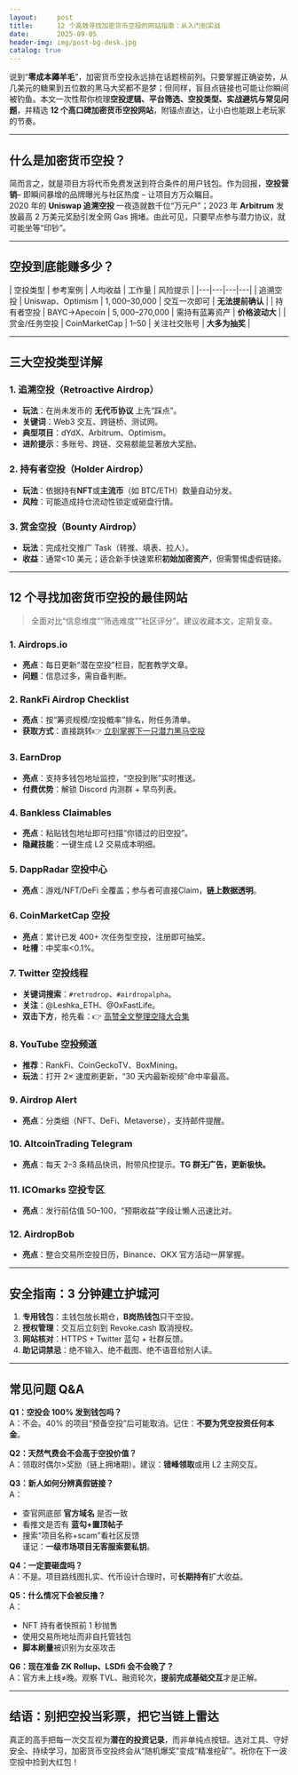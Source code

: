 ```yaml
---
layout:     post
title:      12 个高效寻找加密货币空投的网站指南：从入门到实战
date:       2025-09-05
header-img: img/post-bg-desk.jpg
catalog: true
---
```


说到“**零成本薅羊毛**”，加密货币空投永远排在话题榜前列。只要掌握正确姿势，从几美元的糖果到五位数的黑马大奖都不是梦；但同样，盲目点链接也可能让你瞬间被钓鱼。本文一次性帮你梳理**空投逻辑、平台筛选、空投类型、实战避坑与常见问题**，并精选 **12 个高口碑加密货币空投网站**，附锚点直达，让小白也能跟上老玩家的节奏。

---

## 什么是加密货币空投？

简而言之，就是项目方将代币免费发送到符合条件的用户钱包。作为回报，**空投营销**– 即瞬间暴增的品牌曝光与社区热度 – 让项目方万众瞩目。  
2020 年的 **Uniswap 追溯空投** 一夜造就数千位“万元户”；2023 年 **Arbitrum** 发放最高 2 万美元奖励引发全网 Gas 拥堵。由此可见，只要早点参与潜力协议，就可能坐等“印钞”。

---

## 空投到底能赚多少？

| 空投类型 | 参考案例 | 人均收益 | 工作量 | 风险提示 |
|---|---|---|---|
| 追溯空投 | Uniswap、Optimism | $1,000–$30,000 | 交互一次即可 | **无法提前确认** |
| 持有者空投 | BAYC→Apecoin | $5,000–$270,000 | 需持有蓝筹资产 | **价格波动大** |
| 赏金/任务空投 | CoinMarketCap | $1–$50 | 关注社交账号 | **大多为抽奖** |

---

## 三大空投类型详解

### 1. 追溯空投（Retroactive Airdrop）
- **玩法**：在尚未发币的 **无代币协议** 上先“踩点”。  
- **关键词**：Web3 交互、跨链桥、测试网。  
- **典型项目**：dYdX、Arbitrum、Optimism。  
- **进阶提示**：多账号、跨链、交易额能显著放大奖励。

### 2. 持有者空投（Holder Airdrop）
- **玩法**：依据持有**NFT**或**主流币**（如 BTC/ETH）数量自动分发。  
- **风险**：可能造成持仓流动性锁定或砸盘行情。  

### 3. 赏金空投（Bounty Airdrop）
- **玩法**：完成社交推广 Task（转推、填表、拉人）。  
- **收益**：通常<10 美元；适合新手快速累积**初始加密资产**，但需警惕虚假链接。  

---

## 12 个寻找加密货币空投的最佳网站

> 全面对比“信息维度”“筛选难度”“社区评分”。建议收藏本文，定期复查。

### 1. Airdrops.io  
- **亮点**：每日更新“潜在空投”栏目，配套教学文章。  
- **问题**：信息过多，需自备判断。

### 2. RankFi Airdrop Checklist  
- **亮点**：按“筹资规模/空投概率”排名，附任务清单。  
- **获取方式**：直接跳转👉 [立刻掌握下一只潜力黑马空投](https://okxdog.com/)  

### 3. EarnDrop  
- **亮点**：支持多钱包地址监控，“空投到账”实时推送。  
- **付费优势**：解锁 Discord 内测群 + 早鸟列表。

### 4. Bankless Claimables  
- **亮点**：粘贴钱包地址即可扫描“你错过的旧空投”。  
- **隐藏技能**：一键生成 L2 交易成本明细。

### 5. DappRadar 空投中心  
- **亮点**：游戏/NFT/DeFi 全覆盖；参与者可直接Claim，**链上数据透明**。  

### 6. CoinMarketCap 空投  
- **亮点**：累计已发 400+ 次任务型空投，注册即可抽奖。  
- **吐槽**：中奖率<0.1%。

### 7. Twitter 空投线程  
- **关键词搜索**：`#retrodrop`、`#airdropalpha`。  
- **关注**：@Leshka_ETH、@0xFastLife。  
- **双击下方**，抢先看：👉 [高赞全文整理空降大合集](https://okxdog.com/)

### 8. YouTube 空投频道  
- **推荐**：RankFi、CoinGeckoTV、BoxMining。  
- **玩法**：打开 2× 速度刷更新，“30 天内最新视频”命中率最高。

### 9. Airdrop Alert  
- **亮点**：分类细（NFT、DeFi、Metaverse），支持邮件提醒。

### 10. AltcoinTrading Telegram  
- **亮点**：每天 2–3 条精品快讯，附带风控提示。**TG 群无广告，更新极快。**

### 11. ICOmarks 空投专区  
- **亮点**：发行前估值 $50–$100，“预期收益”字段让懒人迅速比对。

### 12. AirdropBob  
- **亮点**：整合交易所空投日历，Binance、OKX 官方活动一屏掌握。

---

## 安全指南：3 分钟建立护城河

1. **专用钱包**：主钱包放长期仓，**B岗热钱包**只干空投。  
2. **授权管理**：交互后立刻到 Revoke.cash 取消授权。  
3. **网站核对**：HTTPS + Twitter 蓝勾 + 社群反馈。  
4. **助记词禁忌**：绝不输入、绝不截图、绝不语音给别人读。  

---

## 常见问题 Q&A

**Q1：空投会 100% 发到钱包吗？**  
A：不会。40% 的项目“预备空投”后可能取消。记住：**不要为凭空投资任何本金**。

**Q2：天然气费会不会高于空投价值？**  
A：领取时偶尔>奖励（链上拥堵期）。建议：**错峰领取**或用 L2 主网交互。

**Q3：新人如何分辨真假链接？**  
A：  
- 查官网底部 **官方域名** 是否一致  
- 看推文是否有 **蓝勾+置顶帖子**  
- 搜索“项目名称+scam”看社区反馈  
  谨记：**一级市场项目无客服索要私钥**。

**Q4：一定要砸盘吗？**  
A：不是。项目路线图扎实、代币设计合理时，可**长期持有**扩大收益。

**Q5：什么情况下会被反撸？**  
A：  
- NFT 持有者快照前 1 秒抛售  
- 使用交易所地址而非自托管钱包  
- **脚本刷量**被识别为女巫攻击  

**Q6：现在准备 ZK Rollup、LSDfi 会不会晚了？**  
A：官方未上线≠晚。观察 TVL、融资轮次，**提前完成基础交互**才是正解。

---

## 结语：别把空投当彩票，把它当**链上雷达**  
真正的高手把每一次交互视为**潜在的投资记录**，而非单纯点按钮。选对工具、守好安全、持续学习，加密货币空投终会从“随机爆奖”变成“精准挖矿”。祝你在下一波空投中捡到大红包！